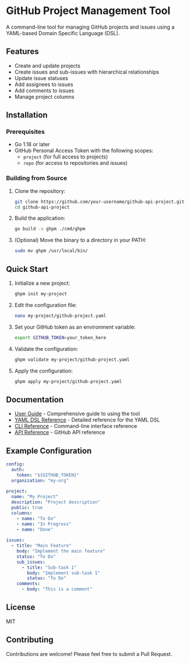 # GitHub Project Management Tool

A command-line tool for managing GitHub projects and issues using a YAML-based Domain Specific Language (DSL).

## Features

- Create and update projects
- Create issues and sub-issues with hierarchical relationships
- Update issue statuses
- Add assignees to issues
- Add comments to issues
- Manage project columns

## Installation

### Prerequisites

- Go 1.18 or later
- GitHub Personal Access Token with the following scopes:
  - `project` (for full access to projects)
  - `repo` (for access to repositories and issues)

### Building from Source

1. Clone the repository:
   ```bash
   git clone https://github.com/your-username/github-api-project.git
   cd github-api-project
   ```

2. Build the application:
   ```bash
   go build -o ghpm ./cmd/ghpm
   ```

3. (Optional) Move the binary to a directory in your PATH:
   ```bash
   sudo mv ghpm /usr/local/bin/
   ```

## Quick Start

1. Initialize a new project:
   ```bash
   ghpm init my-project
   ```

2. Edit the configuration file:
   ```bash
   nano my-project/github-project.yaml
   ```

3. Set your GitHub token as an environment variable:
   ```bash
   export GITHUB_TOKEN=your_token_here
   ```

4. Validate the configuration:
   ```bash
   ghpm validate my-project/github-project.yaml
   ```

5. Apply the configuration:
   ```bash
   ghpm apply my-project/github-project.yaml
   ```

## Documentation

- [User Guide](docs/guide.md) - Comprehensive guide to using the tool
- [YAML DSL Reference](docs/yaml_dsl.md) - Detailed reference for the YAML DSL
- [CLI Reference](docs/cli_reference.md) - Command-line interface reference
- [API Reference](docs/api_reference.md) - GitHub API reference

## Example Configuration

```yaml
config:
  auth:
    token: "${GITHUB_TOKEN}"
  organization: "my-org"
  
project:
  name: "My Project"
  description: "Project description"
  public: true
  columns:
    - name: "To Do"
    - name: "In Progress"
    - name: "Done"
  
issues:
  - title: "Main Feature"
    body: "Implement the main feature"
    status: "To Do"
    sub_issues:
      - title: "Sub-task 1"
        body: "Implement sub-task 1"
        status: "To Do"
    comments:
      - body: "This is a comment"
```

## License

MIT

## Contributing

Contributions are welcome! Please feel free to submit a Pull Request.
